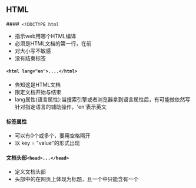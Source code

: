## HTML

####``` <!DOCTYPE html```
* 指示web用哪个HTML编译
* 必须是HTML文档的第一行，在<html>前
* 对大小写不敏感
* 没有结束标签

#### ```<html lang="en">....</html>```
* 告知这是HTML文档
* 限定文档开始与结束
* lang属性(语言属性):当搜索引擎或者浏览器拿到语言属性后，有可能做依然写针对指定语言的辅助操作，'en'表示英文

#### 标签属性
* 可以有0个或多个，要用空格隔开
* 以 key = "value"的形式出现

#### 文档头部```<head>...</head>```
* 定义文档头部
* 头部中的<title>...</title>在网页上体现为标题，且一个<head>中只能含有一个<title>

#### 文档的主体```<body>...</body>```
* 包含文档所有的内容

#### 注释
```<!--......--->```

> 利用MDN查找html 以及 css 内容

### 块状与内联标签

* 块状标签会单独成段
* 内联标签被嵌套在快状标签

#### 标题
```<h1></h1>```

* 块状标签
* 按照1~6分级，逐渐变小

#### 文本标签
```<p></p>```
* 块状标签
* 可以添加内联标签如 : <strong></strong>(强调加粗)   <span></span>(添加文字样式)

#### 图片标签
**内联**
```<img src="url" alt=""></img>```

#### 链接标签
```<a href="url" title="" target=""></a>```
**内联**
* href:目标链接
* title:说明链接信息
* target:打开链接方式 
	* _self:当前页面
	* _blank:新页面

#### 列表
**块状**
```<li></li>```  ---->列表
```<ul></ul>``` ----->无序标签（通常包裹<li>）
```<ol></ol>``` ------>有序标签（通常包裹<li>）

#### form标签
**块状**
Attribute(属性):
* action:表单数据提交地址
* method:发送信息方式 POST/GET

***设置文本框***
```<input type="text" />```
* 提示输入:placeholde=""
* 文本框名字:name=""
* 文本框值:value=""
* 设置为不可修改:readonly(不可读)/disabled(禁用)

#### 多行文本框
```<textarea></textarea>```
Attribute(属性):
* 提示输入:placeholde=""
* 文本框名字:name=""
* 文本框值:value=""
* 行/高:rows(行数)/cols(文本域可视宽度)

##### 密码输入框
```<input type="password" />```

#### 单选框和复选框
**单选**:```<input type="radio" />text```
		* 扩大点选范围```<label> <input type="radio" name="gender" value="male" />男 </label>```/```<input id="male" type="radio" name="gender" value="male" />
<label for="male">男</label>```
**复选**:```<input type="checkbox" />text```

#### 选项菜单
用<select>包裹<option>
```html
<select name="career" multiple(多选)>
  <option value="default">请选择职业</option>
  <option value="staff">公司职员</option>
  <option value="freelancer">自由职业者</option>
  <option value="student">学生</option>
  <option value="other">其他</option>
</select>
```

#### 按钮
```<button>注册(可以为图片<img>)</button>```
Attribute(属性):
* submit:提交数据 ```<button type="submit">注册</button>```

#### 多种数字输入
```<number>```

### style

> 用 ; 隔开
>
> px为像素

* font-size: ;  字体大小
* font-weight; :  加粗
* color: ;  颜色
* text-align: ; 字对齐
* line-height: ; 行间距
* letter-spacing: ; 字间距

--------

## CSS
* 将相同的标签样式写在{}内
```css
p {
  font-size: 16px;
  color: #ffffff;
}
```
* 在html(head)中用link标签引入css文件
```html
<link rel="stylesheet" type="text/css" href="index.css" />
```
	* 绝对路径与相对路径
		* 绝对路径:```<img src="E:\book\网页布局\bg.jpg" />``` (完整的文件路径)
		* 相对路径:```<link rel="stylesheet" href="./index.css">```(相同文件夹下) ```<link rel="stylesheet" href="../index.css">```(上一文件夹)
* 注释用/* */

### 选择器 (如果是内部样式就要写在```<style></style>```内)
*	#### 标签选择器(会覆盖前一个选择器内容)
```css
	p
	{
		font-size: 14px;
	    line-height: 28px;
	    color: #4a5252;		
	}
```
*	#### 类选择器 
```css
  .article 
  {
		color: red;
		font-size: 14px;
	}
```
*	#### id 选择器
```css
#p-item 
{
  font-size: 24px;
  font-weight: 400;
}
```
*	#### 后代选择器
```css
/* 选择id名为password的标签内部所有类名为box的元素内部的所有p标签 */
#password .box p{}
/* 选择所有p标签内部的所有span标签 */
p span{}
/* 选择所有p标签内部的所有类名为spanItem的标签 */
p .spanItem{}
```
*	#### 交集选择器
```css
//a标签内,类名为special的标签
a.special{}
```
*	#### 子选择器
```css
span 
{
    color: black;
}

p span 
{
    color: orangered;
}
```
*	#### 并集选择器
```css
	.box,p,h3,.phone{}
```
*	#### 优先级
	**id 选择器>类选择器>标签选择器**
	* 属性的覆盖性
	* 属性的继承性
	* 优先级计算
		*	按权计算  id 选择器(100) ;类选择器 (10) ;标签选择器 (1)
### 盒模型--content
```<div></div>```(块状)

* div默认没有高度，宽度与父标签一样
* 用width与height设置宽度与高度(px为单位)
* background-color:设置背景色
* 可以设置百分比尺寸(相对于父标签)
*	#### 内边距--padding
	* padding 的简写顺序(top,right,bottom,left)
		* 若为上下一样，左右一样:```div{ padding: 20px 30px }```
		* 若为上下一样，左右不一样:都要写
		* 若上下不一样，左右一样:```div{ padding: 30px 10px 20px; }```
	* box-sizing:规定计算袁术的总宽高的方式
		* content-box : width = 内容宽度 ， height = 内容高度
		* border-box : width = border + padding + 内容的宽度, height = border + padding + 内容的高度 

### 盒模型--border
* 设置边框线:border-width ; border-color ; border-style(solid,dashed)(简写```border: 2px solid blue; }```)
* 分别设置边框
```css
.box {
  /*设置顶部border*/
  border-top-color: blue;
  border-top-style: solid;
  border-top-width: 2px;
  /*那么接下来，left，right，bottom是类似的，这里忽略不写*/
}
```
* 无边框
	```border-bottom: none;```
* 圆角
```border-radius: 12px;```(看不到不代表不存在)
	* 分开设置
```css
.box {
  width: 200px;
  height: 200px;
  background-color: violet;
  border-top-left-radius: 5px;
  border-top-right-radius: 10px;
  border-bottom-left-radius: 20px;
  border-bottom-right-radius: 15px;
}
```
* 阴影
```css
.box {
  width: 200px;
  height: 200px;
  border: 1px solid #c4c4c4;
  /* x偏移量 | y偏移量 | 阴影模糊半径 | 阴影扩散半径 | 阴影颜色 */
  box-shadow: 2px 2px 2px 1px rgba(0, 0, 0, 0.2);
  border-radius: 15px;
}
```
* display:inline-block:让块级元素在同一行显示，行内元素设置后课设置宽高

### 盒模型--margin
外边距
```css
.box{
    /*总写*/
    margin: 20px;
    /*分开写*/
    margin-top: 20px;
    margin-right: 20px;
    margin-bottom: 20px;
    margin-left: 20px;
}
```
> 推荐写用下边距控制距离
* 使子盒在父盒中居中
```css
.father{
    width:400px;
    height:200px;
    border: 1px solid #ccc;
}

.son{
    width:200px;
    height:100px;
    margin:0 auto; //水平居中
    border: 1px solid #ccc;
}
```
### display:block/none
* 块元素才可以调节宽高
* 行内元素与块元素用display 转换(inline:行内元素,block:块元素)
* display:none 表示消失
> 去除盒元素同行时空格问题
> 1.
> ```css
> <!-- 将div标签写在一行 -->
> 
> <div class="box1"></div><div class="box2"></div>
> ```
> 2.添加word-spacing 属性: word-spacing: -50px;
>
> 3. 给父元素设置font-size: 0px;

### Position
* static (默认):不可以调整top,left,right,bottom等值
* relative(相对定位):可以调整top,left,right,bottom等值(没有脱离文档流，根据原位置定位)----->实现单个块元素移动
* absolute(绝对定位):脱离了文档流，根据左上角定位
* fixed(固定定位):不会随着页面滚动，固定在指定位置
* sticky(粘行定位):当滚动到一定的位置(设置与文档的距离)开始脱离文档流
#### z-index
用于调整标签所在图层的优先级
* 默认static的z-index为0
* z-index越大，优先级越高
* 一样大的情况下元素越靠后，图层越靠上

### Float
可以使元素靠左或者靠右

> ```css
> 	<nav></nav> /*表示此区块时导航区域*/
> 	 <main></main>/*表示此区块是网页的主题区域(放入正文内容)*/
>  ```

### 模态框
Features:
* 总是在浏览器中心
* 一个透明背景
![模态框](https://document.youkeda.com/P3-1-HTML-CSS/1.9/combat-1-modal/3.png?x-oss-process=image/resize,w_800/watermark,image_d2F0ZXJtYXNrLnBuZz94LW9zcy1wcm9jZXNzPWltYWdlL3Jlc2l6ZSx3XzEwMA==,t_60,g_se,x_10,y_10)
#### 元素水平居中
* 内部行内元素:在父容器中```text-align: center```
* 内部块状元素:在子容器中:```margin: 0 auto```
#### 元素垂直居中
* 块状元素利用```margin```
> margin-top = (modal top - img top) / 2

### background

#### liner-gradient
***作为background的一个值***

* 实现***渐变***
```css
	background:linear-gradient(to right, #ffffff 0%,#000000 100%)
    /*渐变方向，起始颜色 起始位置， 终止颜色 终止位置*/
```
---
>1. 对于内联元素，对齐默认为基线对齐 
>解决方法:设置```vertical-align```的值(默认为baseline)为top、middle、bottom
>2. 将一个子元素设置为```absolute```，实现以父元素为基准需将父元素设置为```relative```